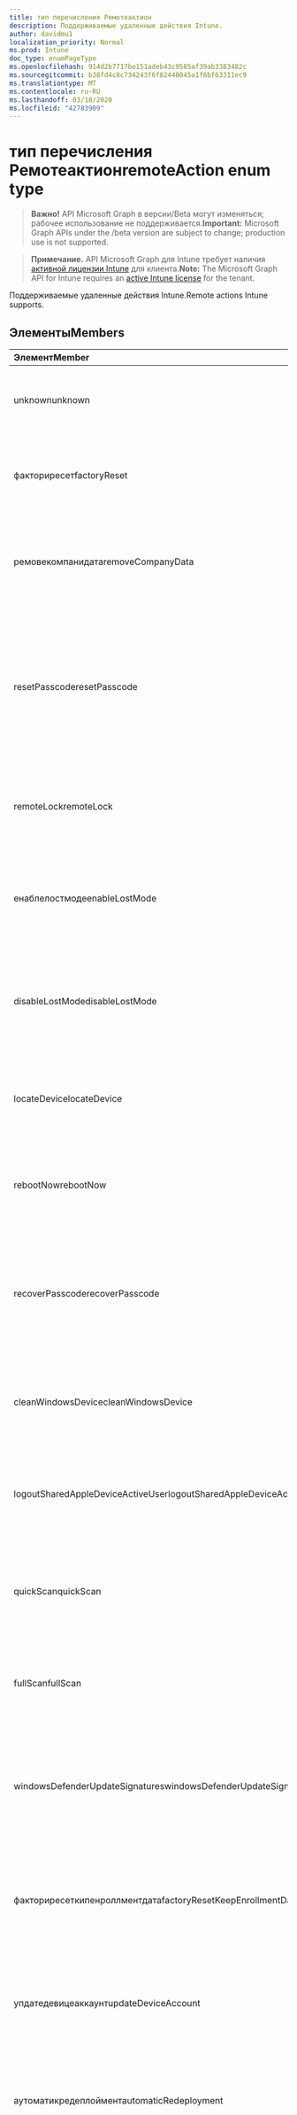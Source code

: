 ```yaml
---
title: тип перечисления Ремотеактион
description: Поддерживаемые удаленные действия Intune.
author: davidmu1
localization_priority: Normal
ms.prod: Intune
doc_type: enumPageType
ms.openlocfilehash: 914d2b7717be151adeb43c9585af39ab3383482c
ms.sourcegitcommit: b38fd4c8c734243f6f82448045a1f6bf63311ec9
ms.translationtype: MT
ms.contentlocale: ru-RU
ms.lasthandoff: 03/18/2020
ms.locfileid: "42783909"
---
```

# <a name="remoteaction-enum-type"></a><span data-ttu-id="521b4-103">тип перечисления Ремотеактион</span><span class="sxs-lookup"><span data-stu-id="521b4-103">remoteAction enum type</span></span>

> <span data-ttu-id="521b4-104">**Важно!** API Microsoft Graph в версии/Beta могут изменяться; рабочее использование не поддерживается.</span><span class="sxs-lookup"><span data-stu-id="521b4-104">**Important:** Microsoft Graph APIs under the /beta version are subject to change; production use is not supported.</span></span>

> <span data-ttu-id="521b4-105">**Примечание.** API Microsoft Graph для Intune требует наличия [активной лицензии Intune](https://go.microsoft.com/fwlink/?linkid=839381) для клиента.</span><span class="sxs-lookup"><span data-stu-id="521b4-105">**Note:** The Microsoft Graph API for Intune requires an [active Intune license](https://go.microsoft.com/fwlink/?linkid=839381) for the tenant.</span></span>

<span data-ttu-id="521b4-106">Поддерживаемые удаленные действия Intune.</span><span class="sxs-lookup"><span data-stu-id="521b4-106">Remote actions Intune supports.</span></span>

## <a name="members"></a><span data-ttu-id="521b4-107">Элементы</span><span class="sxs-lookup"><span data-stu-id="521b4-107">Members</span></span>
|<span data-ttu-id="521b4-108">Элемент</span><span class="sxs-lookup"><span data-stu-id="521b4-108">Member</span></span>|<span data-ttu-id="521b4-109">Значение</span><span class="sxs-lookup"><span data-stu-id="521b4-109">Value</span></span>|<span data-ttu-id="521b4-110">Описание</span><span class="sxs-lookup"><span data-stu-id="521b4-110">Description</span></span>|
|:---|:---|:---|
|<span data-ttu-id="521b4-111">unknown</span><span class="sxs-lookup"><span data-stu-id="521b4-111">unknown</span></span>|<span data-ttu-id="521b4-112">нуль</span><span class="sxs-lookup"><span data-stu-id="521b4-112">0</span></span>|<span data-ttu-id="521b4-113">Пользователь инициирует неизвестное действие.</span><span class="sxs-lookup"><span data-stu-id="521b4-113">User initiates an unknown action.</span></span>|
|<span data-ttu-id="521b4-114">факториресет</span><span class="sxs-lookup"><span data-stu-id="521b4-114">factoryReset</span></span>|<span data-ttu-id="521b4-115">1,1</span><span class="sxs-lookup"><span data-stu-id="521b4-115">1</span></span>|<span data-ttu-id="521b4-116">Пользователь инициирует действие для перезапуска фабрики устройств.</span><span class="sxs-lookup"><span data-stu-id="521b4-116">User initiates an action to factory reset a device.</span></span> |
|<span data-ttu-id="521b4-117">ремовекомпанидата</span><span class="sxs-lookup"><span data-stu-id="521b4-117">removeCompanyData</span></span>|<span data-ttu-id="521b4-118">2</span><span class="sxs-lookup"><span data-stu-id="521b4-118">2</span></span>|<span data-ttu-id="521b4-119">Пользователь инициирует действие по удалению данных компании с устройства.</span><span class="sxs-lookup"><span data-stu-id="521b4-119">User initiates an action to remove company data from a device.</span></span> |
|<span data-ttu-id="521b4-120">resetPasscode</span><span class="sxs-lookup"><span data-stu-id="521b4-120">resetPasscode</span></span>|<span data-ttu-id="521b4-121">4</span><span class="sxs-lookup"><span data-stu-id="521b4-121">3</span></span>|<span data-ttu-id="521b4-122">Пользователь инициирует действие для удаления секретного кода устройства iOS или сброса секретного кода устройства Android/Windows.</span><span class="sxs-lookup"><span data-stu-id="521b4-122">User initiates an action to remove the passcode of an iOS device, or reset the passcode of Android / Windows device.</span></span> |
|<span data-ttu-id="521b4-123">remoteLock</span><span class="sxs-lookup"><span data-stu-id="521b4-123">remoteLock</span></span>|<span data-ttu-id="521b4-124">4 </span><span class="sxs-lookup"><span data-stu-id="521b4-124">4</span></span>|<span data-ttu-id="521b4-125">Пользователь инициирует действие для удаленной блокировки устройства.</span><span class="sxs-lookup"><span data-stu-id="521b4-125">User initiates an action to remote lock a device.</span></span>|
|<span data-ttu-id="521b4-126">енаблелостмоде</span><span class="sxs-lookup"><span data-stu-id="521b4-126">enableLostMode</span></span>|<span data-ttu-id="521b4-127">5 </span><span class="sxs-lookup"><span data-stu-id="521b4-127">5</span></span>|<span data-ttu-id="521b4-128">Пользователь инициирует действие, чтобы включить режим "Lost" на контролируемом устройстве iOS.</span><span class="sxs-lookup"><span data-stu-id="521b4-128">User initiates an action to enable lost mode on a supervised iOS device.</span></span>|
|<span data-ttu-id="521b4-129">disableLostMode</span><span class="sxs-lookup"><span data-stu-id="521b4-129">disableLostMode</span></span>|<span data-ttu-id="521b4-130">6 </span><span class="sxs-lookup"><span data-stu-id="521b4-130">6</span></span>|<span data-ttu-id="521b4-131">Пользователь инициирует действие для отключения режима потери на контролируемом устройстве iOS.</span><span class="sxs-lookup"><span data-stu-id="521b4-131">User initiates an action to disable lost mode on a supervised iOS device.</span></span>|
|<span data-ttu-id="521b4-132">locateDevice</span><span class="sxs-lookup"><span data-stu-id="521b4-132">locateDevice</span></span>|<span data-ttu-id="521b4-133">7 </span><span class="sxs-lookup"><span data-stu-id="521b4-133">7</span></span>|<span data-ttu-id="521b4-134">Пользователь инициирует действие для обнаружения контролируемого устройства iOS.</span><span class="sxs-lookup"><span data-stu-id="521b4-134">User initiates an action to locate a supervised iOS device.</span></span>|
|<span data-ttu-id="521b4-135">rebootNow</span><span class="sxs-lookup"><span data-stu-id="521b4-135">rebootNow</span></span>|<span data-ttu-id="521b4-136">8 </span><span class="sxs-lookup"><span data-stu-id="521b4-136">8</span></span>|<span data-ttu-id="521b4-137">Пользователь инициирует действие для перезагрузки устройства Windows.</span><span class="sxs-lookup"><span data-stu-id="521b4-137">User initiates an action to reboot a Windows device.</span></span>|
|<span data-ttu-id="521b4-138">recoverPasscode</span><span class="sxs-lookup"><span data-stu-id="521b4-138">recoverPasscode</span></span>|<span data-ttu-id="521b4-139">9 </span><span class="sxs-lookup"><span data-stu-id="521b4-139">9</span></span>|<span data-ttu-id="521b4-140">Пользователь инициирует действие сброса ПИН-кода для службы Passport for work для работы на устройстве с Windows Phone.</span><span class="sxs-lookup"><span data-stu-id="521b4-140">User initiates an action to reset the pin for passport for work on windows phone device.</span></span>|
|<span data-ttu-id="521b4-141">cleanWindowsDevice</span><span class="sxs-lookup"><span data-stu-id="521b4-141">cleanWindowsDevice</span></span>|<span data-ttu-id="521b4-142">10 </span><span class="sxs-lookup"><span data-stu-id="521b4-142">10</span></span>|<span data-ttu-id="521b4-143">Пользователь инициирует действие для очистки устройства Windows.</span><span class="sxs-lookup"><span data-stu-id="521b4-143">User initiates an action to clean up windows device.</span></span>|
|<span data-ttu-id="521b4-144">logoutSharedAppleDeviceActiveUser</span><span class="sxs-lookup"><span data-stu-id="521b4-144">logoutSharedAppleDeviceActiveUser</span></span>|<span data-ttu-id="521b4-145">-11:00</span><span class="sxs-lookup"><span data-stu-id="521b4-145">11</span></span>|<span data-ttu-id="521b4-146">Пользователь инициирует действие для выхода текущего пользователя на общем устройстве Apple.</span><span class="sxs-lookup"><span data-stu-id="521b4-146">User initiates an action to log out current user on shared apple device.</span></span>|
|<span data-ttu-id="521b4-147">quickScan</span><span class="sxs-lookup"><span data-stu-id="521b4-147">quickScan</span></span>|<span data-ttu-id="521b4-148">12</span><span class="sxs-lookup"><span data-stu-id="521b4-148">12</span></span>|<span data-ttu-id="521b4-149">Пользователь инициирует действие для запуска быстрой проверки на устройстве.</span><span class="sxs-lookup"><span data-stu-id="521b4-149">User initiates an action to run quick scan on device.</span></span>|
|<span data-ttu-id="521b4-150">fullScan</span><span class="sxs-lookup"><span data-stu-id="521b4-150">fullScan</span></span>|<span data-ttu-id="521b4-151">13 </span><span class="sxs-lookup"><span data-stu-id="521b4-151">13</span></span>|<span data-ttu-id="521b4-152">Пользователь инициирует действие для полного сканирования на устройстве.</span><span class="sxs-lookup"><span data-stu-id="521b4-152">User initiates an action to run full scan on device.</span></span>|
|<span data-ttu-id="521b4-153">windowsDefenderUpdateSignatures</span><span class="sxs-lookup"><span data-stu-id="521b4-153">windowsDefenderUpdateSignatures</span></span>|<span data-ttu-id="521b4-154">14 </span><span class="sxs-lookup"><span data-stu-id="521b4-154">14</span></span>|<span data-ttu-id="521b4-155">Пользователь инициирует действие для обновления сигнатур вредоносных программ на устройстве.</span><span class="sxs-lookup"><span data-stu-id="521b4-155">User initiates an action to update malware signatures on device.</span></span>|
|<span data-ttu-id="521b4-156">факториресеткипенроллментдата</span><span class="sxs-lookup"><span data-stu-id="521b4-156">factoryResetKeepEnrollmentData</span></span>|<span data-ttu-id="521b4-157">15 </span><span class="sxs-lookup"><span data-stu-id="521b4-157">15</span></span>|<span data-ttu-id="521b4-158">Пользователь инициирует действие дистанционное стирание памяти с сохранением регистрационных данных.</span><span class="sxs-lookup"><span data-stu-id="521b4-158">User initiates an action remote wipe device with keeping enrollment data.</span></span>|
|<span data-ttu-id="521b4-159">упдатедевицеаккаунт</span><span class="sxs-lookup"><span data-stu-id="521b4-159">updateDeviceAccount</span></span>|<span data-ttu-id="521b4-160">16 </span><span class="sxs-lookup"><span data-stu-id="521b4-160">16</span></span>|<span data-ttu-id="521b4-161">Пользователь инициирует действие для обновления учетной записи на устройстве.</span><span class="sxs-lookup"><span data-stu-id="521b4-161">User initiates an action to update account on device.</span></span>|
|<span data-ttu-id="521b4-162">аутоматикредеплоймент</span><span class="sxs-lookup"><span data-stu-id="521b4-162">automaticRedeployment</span></span>|<span data-ttu-id="521b4-163">17 </span><span class="sxs-lookup"><span data-stu-id="521b4-163">17</span></span>|<span data-ttu-id="521b4-164">Пользователь инициирует действие автоматического повторного развертывания устройства</span><span class="sxs-lookup"><span data-stu-id="521b4-164">User initiates an action to automatice redeploy the device</span></span>|
|<span data-ttu-id="521b4-165">Запланирован</span><span class="sxs-lookup"><span data-stu-id="521b4-165">shutDown</span></span>|<span data-ttu-id="521b4-166">18 </span><span class="sxs-lookup"><span data-stu-id="521b4-166">18</span></span>|<span data-ttu-id="521b4-167">Пользователь инициирует действие для завершения работы устройства.</span><span class="sxs-lookup"><span data-stu-id="521b4-167">User initiates an action to shut down the device.</span></span>|
|<span data-ttu-id="521b4-168">ротатебитлоккеркэйс</span><span class="sxs-lookup"><span data-stu-id="521b4-168">rotateBitLockerKeys</span></span>|<span data-ttu-id="521b4-169">19</span><span class="sxs-lookup"><span data-stu-id="521b4-169">19</span></span>|<span data-ttu-id="521b4-170">Пользователь инициирует действие по повороту Битлоккеркэйс на устройстве.</span><span class="sxs-lookup"><span data-stu-id="521b4-170">User initiates an action to Rotate BitLockerKeys on the device.</span></span>|
|<span data-ttu-id="521b4-171">ротатефилеваулткэй</span><span class="sxs-lookup"><span data-stu-id="521b4-171">rotateFileVaultKey</span></span>|<span data-ttu-id="521b4-172">двадцать</span><span class="sxs-lookup"><span data-stu-id="521b4-172">20</span></span>|<span data-ttu-id="521b4-173">Пользователь инициирует действие по повороту Филеваулткэй на Mac.</span><span class="sxs-lookup"><span data-stu-id="521b4-173">User initiates an action to Rotate FileVaultKey on mac.</span></span>|
|<span data-ttu-id="521b4-174">жетфилеваулткэй</span><span class="sxs-lookup"><span data-stu-id="521b4-174">getFileVaultKey</span></span>|<span data-ttu-id="521b4-175">21</span><span class="sxs-lookup"><span data-stu-id="521b4-175">21</span></span>|<span data-ttu-id="521b4-176">Пользователь инициирует действие для получения Филеваулткэй в Mac.</span><span class="sxs-lookup"><span data-stu-id="521b4-176">User initiates an action to Get FileVaultKey on mac.</span></span>|
|<span data-ttu-id="521b4-177">сетдевиценаме</span><span class="sxs-lookup"><span data-stu-id="521b4-177">setDeviceName</span></span>|<span data-ttu-id="521b4-178">22</span><span class="sxs-lookup"><span data-stu-id="521b4-178">22</span></span>|<span data-ttu-id="521b4-179">Пользователь инициирует действие для задания имени устройства на устройстве.</span><span class="sxs-lookup"><span data-stu-id="521b4-179">User initiates an action to Set Device Name on the device.</span></span>|



